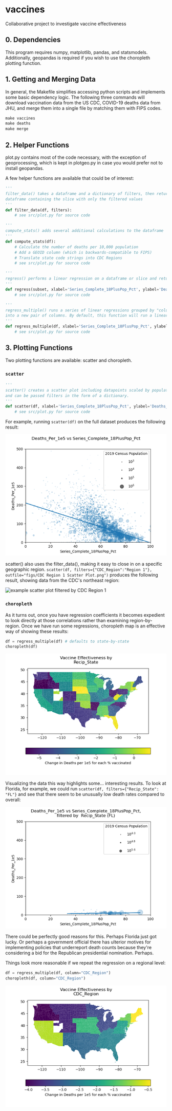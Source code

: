 # vaccines

Collaborative project to investigate vaccine effectiveness

## 0. Dependencies

This program requires numpy, matplotlib, pandas, and statsmodels. Additionally, geopandas is required if you wish to use the choropleth plotting function.

## 1. Getting and Merging Data

In general, the Makefile simplifies accessing python scripts and implements some basic dependency logic. The following three commands will download vaccination data from the US CDC, COVID-19 deaths data from JHU, and merge them into a single file by matching them with FIPS codes.

```makefile
make vaccines
make deaths
make merge
```

## 2. Helper Functions

plot.py contains most of the code necessary, with the exception of geoprocessing, which is kept in plotgeo.py in case you would prefer not to install geopandas.

A few helper functions are available that could be of interest:

```python
'''
filter_data() takes a dataframe and a dictionary of filters, then returns a
dataframe containing the slice with only the filtered values
'''
def filter_data(df, filters):
    # see src/plot.py for source code
```

```python
'''
compute_stats() adds several additional calculations to the dataframe
'''
def compute_stats(df):
    # Calculate the number of deaths per 10,000 population
    # Add a GEOID column (which is backwards-compatible to FIPS)
    # Translate state code strings into CDC Regions
    # see src/plot.py for source code
```

```python
'''
regress() performs a linear regression on a dataframe or slice and return the parameters
'''
def regress(subset, xlabel='Series_Complete_18PlusPop_Pct', ylabel='Deaths_Per_1e5'):
    # see src/plot.py for source code
```

```python
'''
regress_multiple() runs a series of linear regressions grouped by "column" and save the resulting parameters
into a new pair of columns. By default, this function will run a linear regression for each state.
'''
def regress_multiple(df, xlabel='Series_Complete_18PlusPop_Pct', ylabel='Deaths_Per_1e5', column="Recip_State"):
    # see src/plot.py for source code
```

## 3. Plotting Functions

Two plotting functions are available: scatter and choropleth.

### ```scatter```
```python
'''
scatter() creates a scatter plot including datapoints scaled by population. It also shows a trendline
and can be passed filters in the form of a dictionary.
'''
def scatter(df, xlabel='Series_Complete_18PlusPop_Pct', ylabel='Deaths_Per_1e5', filters=None, outfile=None):
    # see src/plot.py for source code
```

For example, running ```scatter(df)``` on the full dataset produces the following result:

![example scatter plot](/figs/All_FIPS_Scatter_Plot.png)

scatter() also uses the filter_data(), making it easy to close in on a specific geographic region. ```scatter(df, filters={"CDC_Region":"Region 1"}, outfile="figs/CDC Region 1 Scatter Plot.png")``` produces the following result, showing data from the CDC's northeast region:

![example scatter plot filtered by CDC Region 1](/figs/CDC_Region_1_Scatter_Plot.png")

### ```choropleth```

As it turns out, once you have regression coefficients it becomes expedient to look directly at those correlations rather than examining region-by-region. Once we have run some regressions, choropleth map is an effective way of showing these results:
```python
df = regress_multiple(df) # defaults to state-by-state
choropleth(df)
```
![example choropleth by state](/figs/Regression_by_Recip_State_Choropleth.png)

Visualizing the data this way highlights some... interesting results. To look at Florida, for example, we could run ```scatter(df, filters={"Recip_State": "FL"}``` and see that there seem to be unusually low death rates compared to overall:

![example scatter filtered by state (florida)](/figs/Florida_Scatter_Plot.png)

There could be perfectly good reasons for this. Perhaps Florida just got lucky. Or perhaps a government official there has ulterior motives for implementing policies that underreport death counts because they're considering a bid for the Republican presidential nomination. Perhaps.

Things look more reasonable if we repeat the regression on a regional level:
```python
df = regress_multiple(df, column="CDC_Region")
choropleth(df, column="CDC_Region")
```
![example choropleth by CDC region](/figs/Regression_by_CDC_Region_Choropleth.png)
